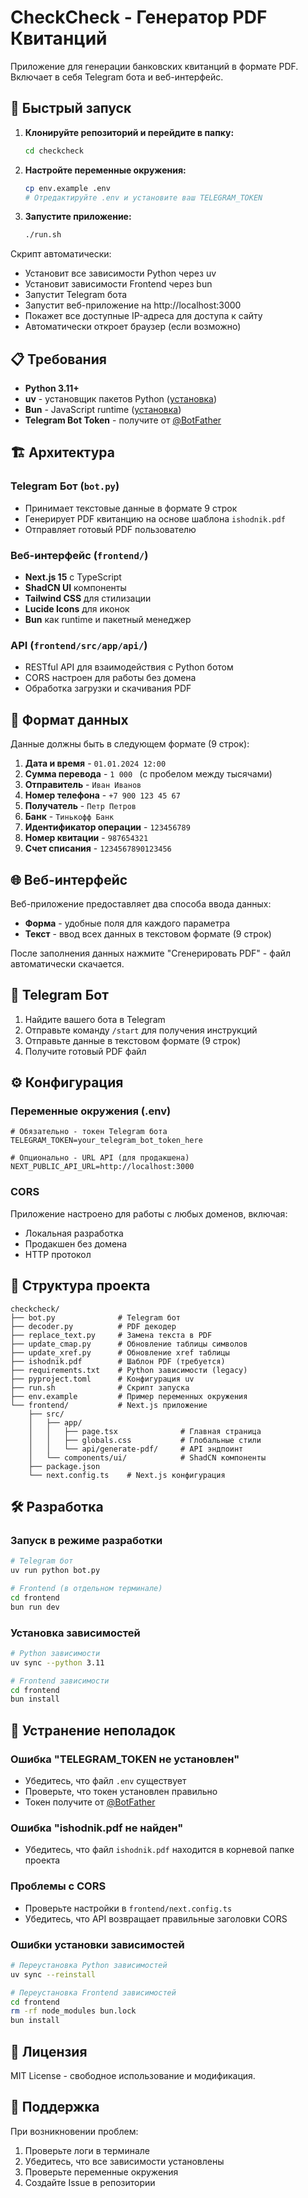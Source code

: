 # CheckCheck - Генератор PDF Квитанций

Приложение для генерации банковских квитанций в формате PDF. Включает в себя Telegram бота и веб-интерфейс.

## 🚀 Быстрый запуск

1. **Клонируйте репозиторий и перейдите в папку:**
   ```bash
   cd checkcheck
   ```

2. **Настройте переменные окружения:**
   ```bash
   cp env.example .env
   # Отредактируйте .env и установите ваш TELEGRAM_TOKEN
   ```

3. **Запустите приложение:**
   ```bash
   ./run.sh
   ```

Скрипт автоматически:
- Установит все зависимости Python через uv
- Установит зависимости Frontend через bun
- Запустит Telegram бота
- Запустит веб-приложение на http://localhost:3000
- Покажет все доступные IP-адреса для доступа к сайту
- Автоматически откроет браузер (если возможно)

## 📋 Требования

- **Python 3.11+**
- **uv** - установщик пакетов Python ([установка](https://docs.astral.sh/uv/getting-started/installation/))
- **Bun** - JavaScript runtime ([установка](https://bun.sh/docs/installation))
- **Telegram Bot Token** - получите от [@BotFather](https://t.me/botfather)

## 🏗️ Архитектура

### Telegram Бот (`bot.py`)
- Принимает текстовые данные в формате 9 строк
- Генерирует PDF квитанцию на основе шаблона `ishodnik.pdf`
- Отправляет готовый PDF пользователю

### Веб-интерфейс (`frontend/`)
- **Next.js 15** с TypeScript
- **ShadCN UI** компоненты
- **Tailwind CSS** для стилизации
- **Lucide Icons** для иконок
- **Bun** как runtime и пакетный менеджер

### API (`frontend/src/app/api/`)
- RESTful API для взаимодействия с Python ботом
- CORS настроен для работы без домена
- Обработка загрузки и скачивания PDF

## 📝 Формат данных

Данные должны быть в следующем формате (9 строк):

1. **Дата и время** - `01.01.2024 12:00`
2. **Сумма перевода** - `1 000 ` (с пробелом между тысячами)
3. **Отправитель** - `Иван Иванов`
4. **Номер телефона** - `+7 900 123 45 67`
5. **Получатель** - `Петр Петров`
6. **Банк** - `Тинькофф Банк`
7. **Идентификатор операции** - `123456789`
8. **Номер квитации** - `987654321`
9. **Счет списания** - `1234567890123456`

## 🌐 Веб-интерфейс

Веб-приложение предоставляет два способа ввода данных:
- **Форма** - удобные поля для каждого параметра
- **Текст** - ввод всех данных в текстовом формате (9 строк)

После заполнения данных нажмите "Сгенерировать PDF" - файл автоматически скачается.

## 🤖 Telegram Бот

1. Найдите вашего бота в Telegram
2. Отправьте команду `/start` для получения инструкций
3. Отправьте данные в текстовом формате (9 строк)
4. Получите готовый PDF файл

## ⚙️ Конфигурация

### Переменные окружения (.env)

```env
# Обязательно - токен Telegram бота
TELEGRAM_TOKEN=your_telegram_bot_token_here

# Опционально - URL API (для продакшена)
NEXT_PUBLIC_API_URL=http://localhost:3000
```

### CORS

Приложение настроено для работы с любых доменов, включая:
- Локальная разработка
- Продакшен без домена
- HTTP протокол

## 📁 Структура проекта

```
checkcheck/
├── bot.py              # Telegram бот
├── decoder.py          # PDF декодер
├── replace_text.py     # Замена текста в PDF
├── update_cmap.py      # Обновление таблицы символов
├── update_xref.py      # Обновление xref таблицы
├── ishodnik.pdf        # Шаблон PDF (требуется)
├── requirements.txt    # Python зависимости (legacy)
├── pyproject.toml      # Конфигурация uv
├── run.sh              # Скрипт запуска
├── env.example         # Пример переменных окружения
└── frontend/           # Next.js приложение
    ├── src/
    │   ├── app/
    │   │   ├── page.tsx              # Главная страница
    │   │   ├── globals.css           # Глобальные стили
    │   │   └── api/generate-pdf/     # API эндпоинт
    │   └── components/ui/            # ShadCN компоненты
    ├── package.json
    └── next.config.ts    # Next.js конфигурация
```

## 🛠️ Разработка

### Запуск в режиме разработки

```bash
# Telegram бот
uv run python bot.py

# Frontend (в отдельном терминале)
cd frontend
bun run dev
```

### Установка зависимостей

```bash
# Python зависимости
uv sync --python 3.11

# Frontend зависимости
cd frontend
bun install
```

## 🐛 Устранение неполадок

### Ошибка "TELEGRAM_TOKEN не установлен"
- Убедитесь, что файл `.env` существует
- Проверьте, что токен установлен правильно
- Токен получите от [@BotFather](https://t.me/botfather)

### Ошибка "ishodnik.pdf не найден"
- Убедитесь, что файл `ishodnik.pdf` находится в корневой папке проекта

### Проблемы с CORS
- Проверьте настройки в `frontend/next.config.ts`
- Убедитесь, что API возвращает правильные заголовки CORS

### Ошибки установки зависимостей
```bash
# Переустановка Python зависимостей
uv sync --reinstall

# Переустановка Frontend зависимостей  
cd frontend
rm -rf node_modules bun.lock
bun install
```

## 📄 Лицензия

MIT License - свободное использование и модификация.

## 🤝 Поддержка

При возникновении проблем:
1. Проверьте логи в терминале
2. Убедитесь, что все зависимости установлены
3. Проверьте переменные окружения
4. Создайте Issue в репозитории
